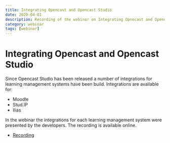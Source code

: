 ```yaml
---
title: Integrating Opencast and Opencast Studio 
date: 2020-04-01
description: Recording of the webinar on Integrating Opnecast and Opencast Studio.
category: webinar
tags: [webinar]
---
```

# Integrating Opencast and Opencast Studio

Since Opencast Studio has been released a number of integrations for learning management systems have been build. Integrations are available for:

* Moodle
* Stud.IP
* Ilias

 In the webinar the integrations for each learning management system were presented by the developers. The recording is available online.

- [Recording](https://recordings.rna1.blindsidenetworks.com/opencast/3cdef0a89e99c065d105b3a90fa2f5575d3cb628-1585738572521/capture/)
